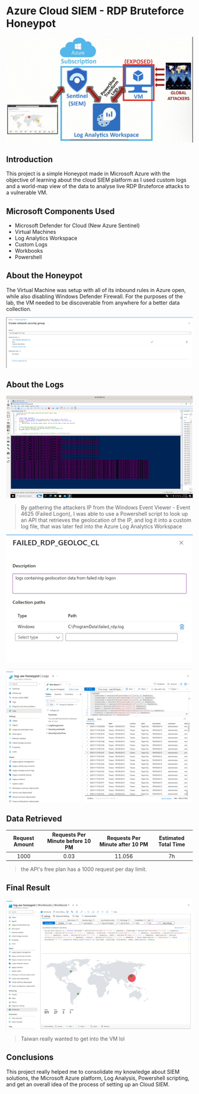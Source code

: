 # Azure Cloud SIEM - RDP Bruteforce Honeypot
![Lab Flow](lab-images\lab-flow.jpg)

## Introduction
This project is a simple Honeypot made in Microsoft Azure with the objective of learning about the cloud SIEM platform as I used custom logs and a world-map view of the data to analyse live RDP Bruteforce attacks to a vulnerable VM.

## Microsoft Components Used
- Microsoft Defender for Cloud (New Azure Sentinel)
- Virtual Machines
- Log Analytics Workspace 
- Custom Logs
- Workbooks
- Powershell

## About the Honeypot
The Virtual Machine was setup with all of its inbound rules in Azure open, while also disabling Windows Defender Firewall. For the purposes of the lab, the VM needed to be discoverable from anywhere for a better data collection.

![Alt text](image-4.png)

## About the Logs
![Alt text](image-3.png)

> By gathering the attackers IP from the Windows Event Viewer - Event 4625 (Failed Logon), I was able to use a Powershell script to look up an API that retrieves the geolocation of the IP, and log it into a custom log file, that was later fed into the Azure Log Analytics Workspace

![Alt text](image-2.png)

![Alt text](image.png)

## Data Retrieved

|Request Amount|Requests Per Minute before 10 PM|Requests Per Minute after 10 PM|Estimated Total Time|
|:-:|:-:|:-:|:-:|
|1000|0.03|11.056|7h|

> the API's free plan has a 1000 request per day limit.

## Final Result

![Alt text](image-1.png)

> Taiwan really wanted to get into the VM lol

## Conclusions
This project really helped me to consolidate my knowledge about SIEM solutions, the Microsoft Azure platform, Log Analysis, Powershell scripting, and get an overall idea of the process of setting up an Cloud SIEM.